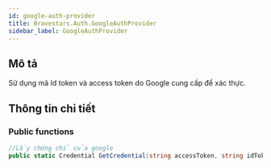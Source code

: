 ```yaml
---
id: google-auth-provider
title: Bravestars.Auth.GoogleAuthProvider
sidebar_label: GoogleAuthProvider
---
```

## Mô tả
Sử dụng mã Id token và access token do Google cung cấp để xác thực.
## Thông tin chi tiết
### Public functions
```csharp
//Lấy chứng chỉ của google
public static Credential GetCredential(string accessToken, string idToken)
```